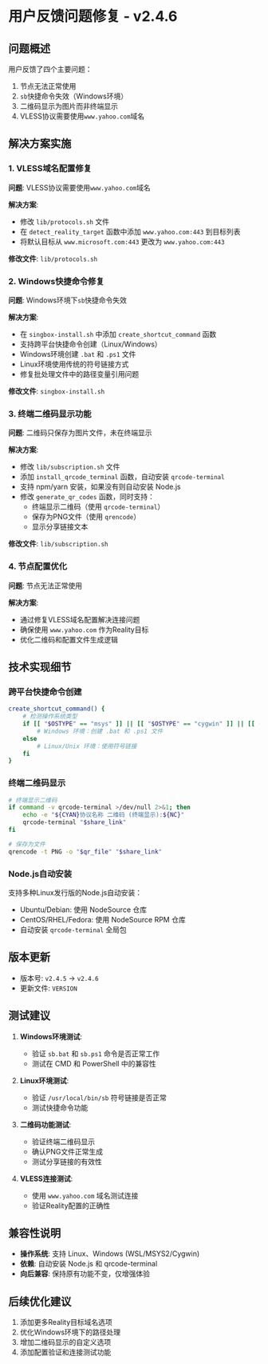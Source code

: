 # 用户反馈问题修复 - v2.4.6

## 问题概述

用户反馈了四个主要问题：
1. 节点无法正常使用
2. `sb`快捷命令失效（Windows环境）
3. 二维码显示为图片而非终端显示
4. VLESS协议需要使用`www.yahoo.com`域名

## 解决方案实施

### 1. VLESS域名配置修复

**问题**: VLESS协议需要使用`www.yahoo.com`域名

**解决方案**:
- 修改 `lib/protocols.sh` 文件
- 在 `detect_reality_target` 函数中添加 `www.yahoo.com:443` 到目标列表
- 将默认目标从 `www.microsoft.com:443` 更改为 `www.yahoo.com:443`

**修改文件**: `lib/protocols.sh`

### 2. Windows快捷命令修复

**问题**: Windows环境下`sb`快捷命令失效

**解决方案**:
- 在 `singbox-install.sh` 中添加 `create_shortcut_command` 函数
- 支持跨平台快捷命令创建（Linux/Windows）
- Windows环境创建 `.bat` 和 `.ps1` 文件
- Linux环境使用传统的符号链接方式
- 修复批处理文件中的路径变量引用问题

**修改文件**: `singbox-install.sh`

### 3. 终端二维码显示功能

**问题**: 二维码只保存为图片文件，未在终端显示

**解决方案**:
- 修改 `lib/subscription.sh` 文件
- 添加 `install_qrcode_terminal` 函数，自动安装 `qrcode-terminal`
- 支持 npm/yarn 安装，如果没有则自动安装 Node.js
- 修改 `generate_qr_codes` 函数，同时支持：
  - 终端显示二维码（使用 `qrcode-terminal`）
  - 保存为PNG文件（使用 `qrencode`）
  - 显示分享链接文本

**修改文件**: `lib/subscription.sh`

### 4. 节点配置优化

**问题**: 节点无法正常使用

**解决方案**:
- 通过修复VLESS域名配置解决连接问题
- 确保使用 `www.yahoo.com` 作为Reality目标
- 优化二维码和配置文件生成逻辑

## 技术实现细节

### 跨平台快捷命令创建

```bash
create_shortcut_command() {
    # 检测操作系统类型
    if [[ "$OSTYPE" == "msys" ]] || [[ "$OSTYPE" == "cygwin" ]] || [[ -n "$WINDIR" ]]; then
        # Windows 环境：创建 .bat 和 .ps1 文件
    else
        # Linux/Unix 环境：使用符号链接
    fi
}
```

### 终端二维码显示

```bash
# 终端显示二维码
if command -v qrcode-terminal >/dev/null 2>&1; then
    echo -e "${CYAN}协议名称 二维码 (终端显示):${NC}"
    qrcode-terminal "$share_link"
fi

# 保存为文件
qrencode -t PNG -o "$qr_file" "$share_link"
```

### Node.js自动安装

支持多种Linux发行版的Node.js自动安装：
- Ubuntu/Debian: 使用 NodeSource 仓库
- CentOS/RHEL/Fedora: 使用 NodeSource RPM 仓库
- 自动安装 `qrcode-terminal` 全局包

## 版本更新

- 版本号: `v2.4.5` → `v2.4.6`
- 更新文件: `VERSION`

## 测试建议

1. **Windows环境测试**:
   - 验证 `sb.bat` 和 `sb.ps1` 命令是否正常工作
   - 测试在 CMD 和 PowerShell 中的兼容性

2. **Linux环境测试**:
   - 验证 `/usr/local/bin/sb` 符号链接是否正常
   - 测试快捷命令功能

3. **二维码功能测试**:
   - 验证终端二维码显示
   - 确认PNG文件正常生成
   - 测试分享链接的有效性

4. **VLESS连接测试**:
   - 使用 `www.yahoo.com` 域名测试连接
   - 验证Reality配置的正确性

## 兼容性说明

- **操作系统**: 支持 Linux、Windows (WSL/MSYS2/Cygwin)
- **依赖**: 自动安装 Node.js 和 qrcode-terminal
- **向后兼容**: 保持原有功能不变，仅增强体验

## 后续优化建议

1. 添加更多Reality目标域名选项
2. 优化Windows环境下的路径处理
3. 增加二维码显示的自定义选项
4. 添加配置验证和连接测试功能